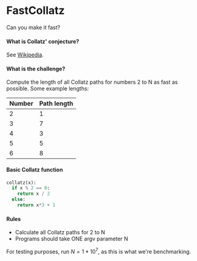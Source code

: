 # FastCollatz
Can you make it fast?

#### What is Collatz' conjecture?
See [Wikipedia](https://en.wikipedia.org/wiki/Collatz_conjecture).

#### What is the challenge?
Compute the length of all Collatz paths for numbers 2 to N as fast as possible. Some example lengths:

| Number  | Path length  |
|---|---|
| 2  | 1  |
| 3  | 7  |
| 4  | 3  |
| 5  | 5  |
| 6  | 8  |


#### Basic Collatz function
```python
collatz(x):
  if x % 2 == 0:
    return x / 2
  else:
    return x*3 + 1
```

#### Rules

- Calculate all Collatz paths for 2 to N
- Programs should take ONE argv parameter N

For testing purposes, run $N=1*10^7$, as this is what we're benchmarking.
